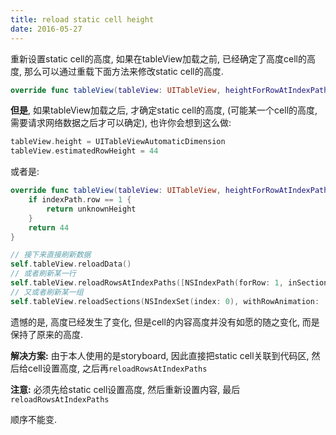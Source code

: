 ```yaml
---
title: reload static cell height
date: 2016-05-27
---
```


重新设置static cell的高度, 如果在tableView加载之前, 已经确定了高度cell的高度, 那么可以通过重载下面方法来修改static cell的高度.
```swift 
override func tableView(tableView: UITableView, heightForRowAtIndexPath indexPath: NSIndexPath) -> CGFloat
```


**但是**, 如果tableView加载之后, 才确定static cell的高度, (可能某一个cell的高度, 需要请求网络数据之后才可以确定), 也许你会想到这么做:
```swift
tableView.height = UITableViewAutomaticDimension
tableView.estimatedRowHeight = 44
```

或者是:
```swift
override func tableView(tableView: UITableView, heightForRowAtIndexPath indexPath: NSIndexPath) -> CGFloat {
    if indexPath.row == 1 {
        return unknownHeight
    }
    return 44
}

// 接下来直接刷新数据
self.tableView.reloadData()
// 或者刷新某一行
self.tableView.reloadRowsAtIndexPaths([NSIndexPath(forRow: 1, inSection: 0)], withRowAnimation: .None)
// 又或者刷新某一组
self.tableView.reloadSections(NSIndexSet(index: 0), withRowAnimation: .None)
```

遗憾的是, 高度已经发生了变化, 但是cell的内容高度并没有如愿的随之变化, 而是保持了原来的高度.

**解决方案:**
由于本人使用的是storyboard, 因此直接把static cell关联到代码区, 然后给cell设置高度, 之后再`reloadRowsAtIndexPaths`

**注意:**
必须先给static cell设置高度, 
然后重新设置内容, 
最后`reloadRowsAtIndexPaths`

顺序不能变.
